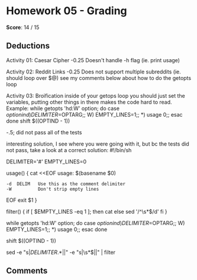 Homework 05 - Grading
=====================

**Score**: 14 / 15

Deductions
----------
Activity 01: Caesar Cipher 
-0.25 	Doesn't handle -h flag (ie. print usage)

Activity 02: Reddit Links 
-0.25		Does not support multiple subreddits (ie. should loop over $@)
see my comments below about how to do the getopts loop


Activity 03: Broification
inside of your getops loop you should just set the variables, putting other things in there makes the code hard to read. Example:
while getopts 'hd:W' option; do
    case $option in
    d)  DELIMITER=$OPTARG;;
    W)  EMPTY_LINES=1;;
    *)  usage 0;;
    esac
done
shift $((OPTIND - 1))

-.5; did not pass all of the tests

interesting solution, I see where you were going with it, but bc the tests did not pass, take a look at a correct solution:
#!/bin/sh

DELIMITER='#'
EMPTY_LINES=0

usage() {
    cat <<EOF
usage: $(basename $0)

    -d  DELIM   Use this as the comment delimiter
    -W          Don't strip empty lines
EOF
    exit $1
}

filter() {
    if [ $EMPTY_LINES -eq 1 ]; then
        cat
    else
        sed '/^\s*$/d'
    fi
}

while getopts 'hd:W' option; do
    case $option in
    d)  DELIMITER=$OPTARG;;
    W)  EMPTY_LINES=1;;
    *)  usage 0;;
    esac
done

shift $((OPTIND - 1))

sed -e "s|$DELIMITER.*$||" -e "s|\s*$||" | filter


Comments
--------
